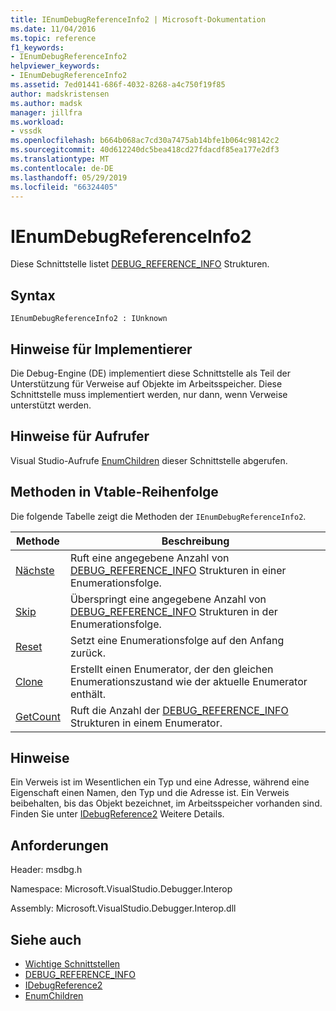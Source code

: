 ```yaml
---
title: IEnumDebugReferenceInfo2 | Microsoft-Dokumentation
ms.date: 11/04/2016
ms.topic: reference
f1_keywords:
- IEnumDebugReferenceInfo2
helpviewer_keywords:
- IEnumDebugReferenceInfo2
ms.assetid: 7ed01441-686f-4032-8268-a4c750f19f85
author: madskristensen
ms.author: madsk
manager: jillfra
ms.workload:
- vssdk
ms.openlocfilehash: b664b068ac7cd30a7475ab14bfe1b064c98142c2
ms.sourcegitcommit: 40d612240dc5bea418cd27fdacdf85ea177e2df3
ms.translationtype: MT
ms.contentlocale: de-DE
ms.lasthandoff: 05/29/2019
ms.locfileid: "66324405"
---
```

# <a name="ienumdebugreferenceinfo2"></a>IEnumDebugReferenceInfo2
Diese Schnittstelle listet [DEBUG_REFERENCE_INFO](../../../extensibility/debugger/reference/debug-reference-info.md) Strukturen.

## <a name="syntax"></a>Syntax

```
IEnumDebugReferenceInfo2 : IUnknown
```

## <a name="notes-for-implementers"></a>Hinweise für Implementierer
 Die Debug-Engine (DE) implementiert diese Schnittstelle als Teil der Unterstützung für Verweise auf Objekte im Arbeitsspeicher. Diese Schnittstelle muss implementiert werden, nur dann, wenn Verweise unterstützt werden.

## <a name="notes-for-callers"></a>Hinweise für Aufrufer
 Visual Studio-Aufrufe [EnumChildren](../../../extensibility/debugger/reference/idebugreference2-enumchildren.md) dieser Schnittstelle abgerufen.

## <a name="methods-in-vtable-order"></a>Methoden in Vtable-Reihenfolge
 Die folgende Tabelle zeigt die Methoden der `IEnumDebugReferenceInfo2`.

|Methode|Beschreibung|
|------------|-----------------|
|[Nächste](../../../extensibility/debugger/reference/ienumdebugreferenceinfo2-next.md)|Ruft eine angegebene Anzahl von [DEBUG_REFERENCE_INFO](../../../extensibility/debugger/reference/debug-reference-info.md) Strukturen in einer Enumerationsfolge.|
|[Skip](../../../extensibility/debugger/reference/ienumdebugreferenceinfo2-skip.md)|Überspringt eine angegebene Anzahl von [DEBUG_REFERENCE_INFO](../../../extensibility/debugger/reference/debug-reference-info.md) Strukturen in der Enumerationsfolge.|
|[Reset](../../../extensibility/debugger/reference/ienumdebugreferenceinfo2-reset.md)|Setzt eine Enumerationsfolge auf den Anfang zurück.|
|[Clone](../../../extensibility/debugger/reference/ienumdebugreferenceinfo2-clone.md)|Erstellt einen Enumerator, der den gleichen Enumerationszustand wie der aktuelle Enumerator enthält.|
|[GetCount](../../../extensibility/debugger/reference/ienumdebugreferenceinfo2-getcount.md)|Ruft die Anzahl der [DEBUG_REFERENCE_INFO](../../../extensibility/debugger/reference/debug-reference-info.md) Strukturen in einem Enumerator.|

## <a name="remarks"></a>Hinweise
 Ein Verweis ist im Wesentlichen ein Typ und eine Adresse, während eine Eigenschaft einen Namen, den Typ und die Adresse ist. Ein Verweis beibehalten, bis das Objekt bezeichnet, im Arbeitsspeicher vorhanden sind. Finden Sie unter [IDebugReference2](../../../extensibility/debugger/reference/idebugreference2.md) Weitere Details.

## <a name="requirements"></a>Anforderungen
 Header: msdbg.h

 Namespace: Microsoft.VisualStudio.Debugger.Interop

 Assembly: Microsoft.VisualStudio.Debugger.Interop.dll

## <a name="see-also"></a>Siehe auch
- [Wichtige Schnittstellen](../../../extensibility/debugger/reference/core-interfaces.md)
- [DEBUG_REFERENCE_INFO](../../../extensibility/debugger/reference/debug-reference-info.md)
- [IDebugReference2](../../../extensibility/debugger/reference/idebugreference2.md)
- [EnumChildren](../../../extensibility/debugger/reference/idebugreference2-enumchildren.md)
